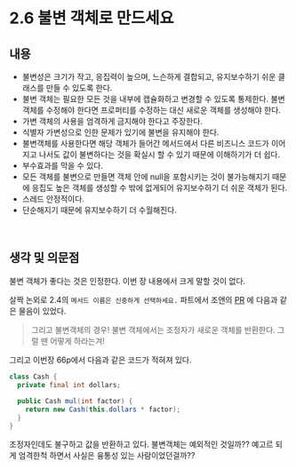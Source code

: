 # 2.6 불변 객체로 만드세요

## 내용

* 불변성은 크기가 작고, 응집력이 높으며, 느슨하게 결합되고, 유지보수하기 쉬운 클래스를 만들 수 있도록 한다.
* 불변 객체는 필요한 모든 것을 내부에 캡슐화하고 변경할 수 있도록 통제한다. 불변 객체를 수정해야 한다면 프로퍼티를 수정하는 대신 새로운 객체를 생성해야 한다.
* 가변 객체의 사용을 엄격하게 금지해야 한다고 주장한다.
* 식별자 가변성으로 인한 문제가 있기에 불변을 유지해야 한다.
* 불변객체를 사용한다면 해당 객체가 들어간 메서드에서 다른 비즈니스 코드가 이어지고 나서도 값이 불변하다는 것을 확실시 할 수 있기 때문에 이해하기가 더 쉽다.
* 부수효과를 막을 수 있다.
* 모든 객체를 불변으로 만들면 객체 안에 null을 포함시키는 것이 불가능해지기 때문에 응집도 높은 객체를 생성할 수 밖에 없게되어 유지보수하기 더 쉬운 객체가 된다.
* 스레드 안정적이다.
* 단순해지기 때문에 유지보수하기 더 수월해진다.

<br/>

## 생각 및 의문점

불변 객체가 좋다는 것은 인정한다. 이번 장 내용에서 크게 말할 것이 없다.  

살짝 논외로 2.4의 ``메서드 이름은 신중하게 선택하세요.`` 파트에서 조앤의 [PR](https://github.com/woowacourse-elegant-object/elegant-object-study/pull/30) 에 다음과 같은 물음이 있었다.  

> 그리고 불변객체의 경우! 불변 객체에서는 조정자가 새로운 객체를 반환한다. 그럴 땐 어떻게 하라는겨!

그리고 이번장 66p에서 다음과 같은 코드가 적혀져 있다.  

```java
class Cash {
  private final int dollars;
  
  public Cash mul(int factor) {
    return new Cash(this.dollars * factor);
  }
}
```

조정자인데도 불구하고 값을 반환하고 있다. 불변객체는 예외적인 것일까?? 예고르 되게 엄격한척 하면서 사실은 융통성 있는 사람이었던걸까?? 
